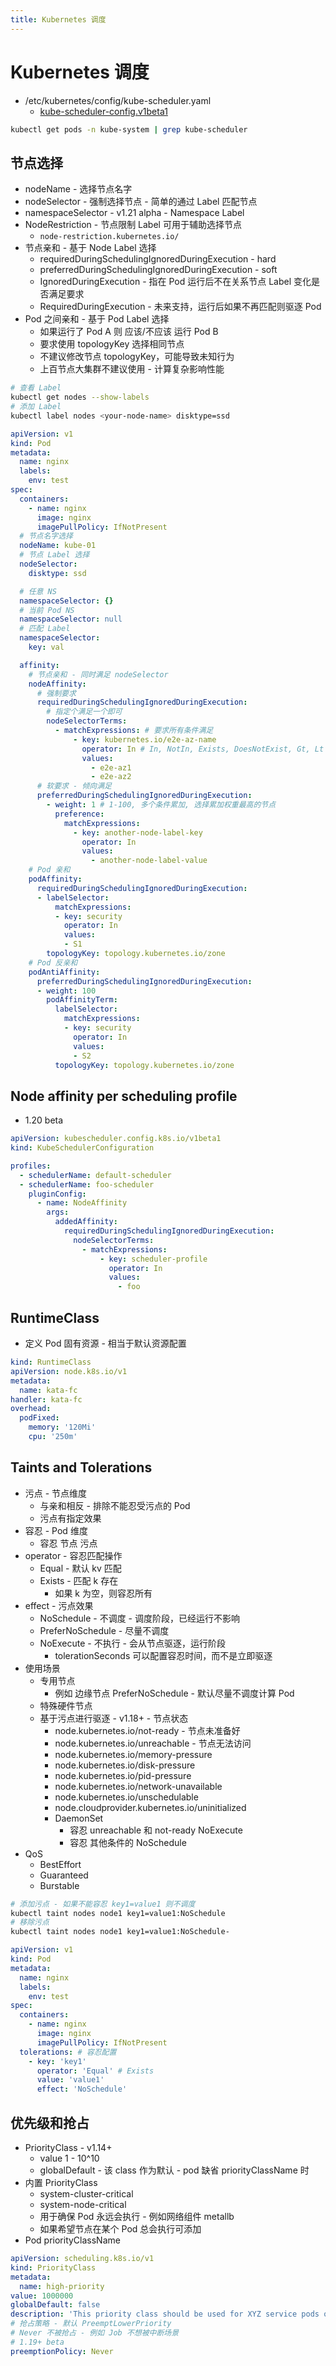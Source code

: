 ```yaml
---
title: Kubernetes 调度
---
```


# Kubernetes 调度

- /etc/kubernetes/config/kube-scheduler.yaml
  - [kube-scheduler-config.v1beta1](https://kubernetes.io/docs/reference/config-api/kube-scheduler-config.v1beta1/)

```bash
kubectl get pods -n kube-system | grep kube-scheduler
```

## 节点选择

- nodeName - 选择节点名字
- nodeSelector - 强制选择节点 - 简单的通过 Label 匹配节点
- namespaceSelector - v1.21 alpha - Namespace Label
- NodeRestriction - 节点限制 Label 可用于辅助选择节点
  - `node-restriction.kubernetes.io/`
- 节点亲和 - 基于 Node Label 选择
  - requiredDuringSchedulingIgnoredDuringExecution - hard
  - preferredDuringSchedulingIgnoredDuringExecution - soft
  - IgnoredDuringExecution - 指在 Pod 运行后不在关系节点 Label 变化是否满足要求
  - RequiredDuringExecution - 未来支持，运行后如果不再匹配则驱逐 Pod
- Pod 之间亲和 - 基于 Pod Label 选择
  - 如果运行了 Pod A 则 应该/不应该 运行 Pod B
  - 要求使用 topologyKey 选择相同节点
  - 不建议修改节点 topologyKey，可能导致未知行为
  - 上百节点大集群不建议使用 - 计算复杂影响性能

```bash
# 查看 Label
kubectl get nodes --show-labels
# 添加 Label
kubectl label nodes <your-node-name> disktype=ssd
```

```yaml
apiVersion: v1
kind: Pod
metadata:
  name: nginx
  labels:
    env: test
spec:
  containers:
    - name: nginx
      image: nginx
      imagePullPolicy: IfNotPresent
  # 节点名字选择
  nodeName: kube-01
  # 节点 Label 选择
  nodeSelector:
    disktype: ssd

  # 任意 NS
  namespaceSelector: {}
  # 当前 Pod NS
  namespaceSelector: null
  # 匹配 Label
  namespaceSelector:
    key: val

  affinity:
    # 节点亲和 - 同时满足 nodeSelector
    nodeAffinity:
      # 强制要求
      requiredDuringSchedulingIgnoredDuringExecution:
        # 指定个满足一个即可
        nodeSelectorTerms:
          - matchExpressions: # 要求所有条件满足
              - key: kubernetes.io/e2e-az-name
                operator: In # In, NotIn, Exists, DoesNotExist, Gt, Lt
                values:
                  - e2e-az1
                  - e2e-az2
      # 软要求 - 倾向满足
      preferredDuringSchedulingIgnoredDuringExecution:
        - weight: 1 # 1-100, 多个条件累加, 选择累加权重最高的节点
          preference:
            matchExpressions:
              - key: another-node-label-key
                operator: In
                values:
                  - another-node-label-value
    # Pod 亲和
    podAffinity:
      requiredDuringSchedulingIgnoredDuringExecution:
      - labelSelector:
          matchExpressions:
          - key: security
            operator: In
            values:
            - S1
        topologyKey: topology.kubernetes.io/zone
    # Pod 反亲和
    podAntiAffinity:
      preferredDuringSchedulingIgnoredDuringExecution:
      - weight: 100
        podAffinityTerm:
          labelSelector:
            matchExpressions:
            - key: security
              operator: In
              values:
              - S2
          topologyKey: topology.kubernetes.io/zone
```

## Node affinity per scheduling profile

- 1.20 beta

```yaml
apiVersion: kubescheduler.config.k8s.io/v1beta1
kind: KubeSchedulerConfiguration

profiles:
  - schedulerName: default-scheduler
  - schedulerName: foo-scheduler
    pluginConfig:
      - name: NodeAffinity
        args:
          addedAffinity:
            requiredDuringSchedulingIgnoredDuringExecution:
              nodeSelectorTerms:
                - matchExpressions:
                    - key: scheduler-profile
                      operator: In
                      values:
                        - foo
```

## RuntimeClass

- 定义 Pod 固有资源 - 相当于默认资源配置

```yaml
kind: RuntimeClass
apiVersion: node.k8s.io/v1
metadata:
  name: kata-fc
handler: kata-fc
overhead:
  podFixed:
    memory: '120Mi'
    cpu: '250m'
```

## Taints and Tolerations

- 污点 - 节点维度
  - 与亲和相反 - 排除不能忍受污点的 Pod
  - 污点有指定效果
- 容忍 - Pod 维度
  - 容忍 节点 污点
- operator - 容忍匹配操作
  - Equal - 默认 kv 匹配
  - Exists - 匹配 k 存在
    - 如果 k 为空，则容忍所有
- effect - 污点效果
  - NoSchedule - 不调度 - 调度阶段，已经运行不影响
  - PreferNoSchedule - 尽量不调度
  - NoExecute - 不执行 - 会从节点驱逐，运行阶段
    - tolerationSeconds 可以配置容忍时间，而不是立即驱逐
- 使用场景
  - 专用节点
    - 例如 边缘节点 PreferNoSchedule - 默认尽量不调度计算 Pod
  - 特殊硬件节点
  - 基于污点进行驱逐 - v1.18+ - 节点状态
    - node.kubernetes.io/not-ready - 节点未准备好
    - node.kubernetes.io/unreachable - 节点无法访问
    - node.kubernetes.io/memory-pressure
    - node.kubernetes.io/disk-pressure
    - node.kubernetes.io/pid-pressure
    - node.kubernetes.io/network-unavailable
    - node.kubernetes.io/unschedulable
    - node.cloudprovider.kubernetes.io/uninitialized
    - DaemonSet
      - 容忍 unreachable 和 not-ready NoExecute
      - 容忍 其他条件的 NoSchedule
- QoS
  - BestEffort
  - Guaranteed
  - Burstable

```bash
# 添加污点 - 如果不能容忍 key1=value1 则不调度
kubectl taint nodes node1 key1=value1:NoSchedule
# 移除污点
kubectl taint nodes node1 key1=value1:NoSchedule-
```

```yaml
apiVersion: v1
kind: Pod
metadata:
  name: nginx
  labels:
    env: test
spec:
  containers:
    - name: nginx
      image: nginx
      imagePullPolicy: IfNotPresent
  tolerations: # 容忍配置
    - key: 'key1'
      operator: 'Equal' # Exists
      value: 'value1'
      effect: 'NoSchedule'
```

## 优先级和抢占

- PriorityClass - v1.14+
  - value 1 - 10^10
  - globalDefault - 该 class 作为默认 - pod 缺省 priorityClassName 时
- 内置 PriorityClass
  - system-cluster-critical
  - system-node-critical
  - 用于确保 Pod 永远会执行 - 例如网络组件 metallb
  - 如果希望节点在某个 Pod 总会执行可添加
- Pod priorityClassName

```yaml
apiVersion: scheduling.k8s.io/v1
kind: PriorityClass
metadata:
  name: high-priority
value: 1000000
globalDefault: false
description: 'This priority class should be used for XYZ service pods only.'
# 抢占策略 - 默认 PreemptLowerPriority
# Never 不被抢占 - 例如 Job 不想被中断场景
# 1.19+ beta
preemptionPolicy: Never
```
